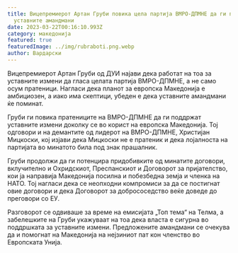 ```yaml
---
title: Вицепремиерот Артан Груби повика цела партија ВМРО-ДПМНЕ да ги поддржи
  уставните амандмани
date: 2023-03-22T00:16:10.993Z
category: македонија
featured: true
featuredImage: ../img/rubraboti.png.webp
author: Вардарски
---
```


Вицепремиерот Артан Груби од ДУИ најави дека работат на тоа за уставните измени да гласа целата партија ВМРО-ДПМНЕ, а не само осум пратеници. Нагласи дека планот за европска Македонија е амбициозен, а иако има скептици, убеден е дека уставните амандмани ќе поминат.

Груби ги повика пратениците на ВМРО-ДПМНЕ да ги поддржат уставните измени доколку се во корист на европска Македонија. Тој одговори и на демантите од лидерот на ВМРО-ДПМНЕ, Христијан Мицкоски, кој изјави дека Мицкоски не е пратеник и дека лојалноста на партијата во минатото била под знак прашалник.

Груби продолжи да ги потенцира придобивките од минатите договори, вклучително и Охридскиот, Преспанскиот и Договорот за пријателство, кои ја направија Македонија посилна и побезбедна земја и членка на НАТО. Тој нагласи дека се неопходни компромиси за да се постигнат овие договори и дека Договорот за добрососедство веќе доведе до преговори со ЕУ.

Разговорот се одвиваше за време на емисијата „Топ тема“ на Телма, а забелешките на Груби укажуваат на тоа дека власта е сигурна во поддршката за уставните измени. Предложените амандмани се очекува да и помогнат на Македонија на нејзиниот пат кон членство во Европската Унија.
